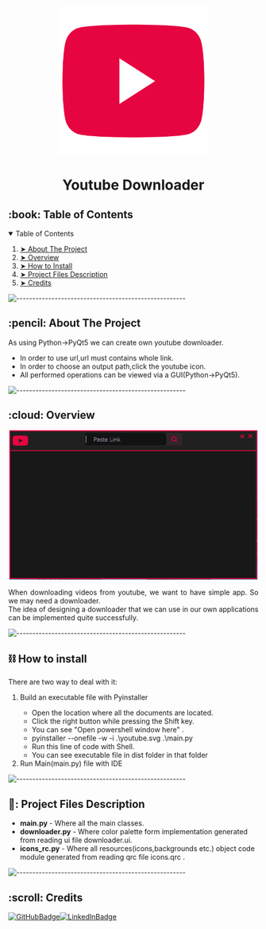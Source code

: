 <p align="center">
    <img src="https://github.com/deniz-ozcan/Youtube_Downloader/blob/main/icons/youtube.svg" alt="App Logo" width="300px" height="300px" />
  </p>
  <h1 align="center">Youtube Downloader</h1>
  <!-- TABLE OF CONTENTS -->
  <h2 id="table-of-contents">:book: Table of Contents</h2>
  <details open="open">
    <summary>Table of Contents</summary>
    <ol>
      <li><a href="#about-the-project"> ➤ About The Project</a></li>
      <li><a href="#overview"> ➤ Overview</a></li>
      <li><a href="#howtoinstall"> ➤ How to Install</a></li>
      <li>
        <a href="#project-files-description"> ➤ Project Files Description</a>
      </li>
      <li><a href="#Credits"> ➤ Credits</a></li>
    </ol>
  </details>
  
  ![-----------------------------------------------------](https://raw.githubusercontent.com/andreasbm/readme/master/assets/lines/rainbow.png)
  
  <!-- ABOUT THE PROJECT -->
  <h2 id="about-the-project">:pencil: About The Project</h2>
  
  <p align="justify">
    As using Python->PyQt5 we can create own youtube downloader.
  </p>
  
  <ul>
    <li>
       In order to use url,url must contains whole link.
    </li>
    <li> In order to choose an output path,click the youtube icon.</li>
    <li>All performed operations can be viewed via a GUI(Python->PyQt5).</li>
  </ul>
  
  ![-----------------------------------------------------](https://raw.githubusercontent.com/andreasbm/readme/master/assets/lines/rainbow.png)
  
  <!-- OVERVIEW -->
  <h2 id="overview">:cloud: Overview</h2>
  <p align="center">
    <img src="https://github.com/deniz-ozcan/Youtube_Downloader/blob/main/result.gif" alt="App Logo" width="500px" height="300px" />
  </p>
  <p align="justify">
     When downloading videos from youtube, we want to have simple app. So we may need a downloader. 
    <br>
     The idea of designing a downloader that we can use in our own applications can be implemented quite successfully.
  </p>

  ![-----------------------------------------------------](https://raw.githubusercontent.com/andreasbm/readme/master/assets/lines/rainbow.png)
    <h2 id="howtoinstall">⛓️ How to install</h2>
  
  <p align="justify">
    There are two way to deal with it:
  <ol>
    <li>Build an executable file with Pyinstaller </li>
      <ul>
         <li> Open the location where all the documents are located.</li>
         <li> Click the right button while pressing the Shift key.</li>
         <li> You can see "Open powershell window here" .</li>
         <li> pyinstaller --onefile -w -i .\youtube.svg .\main.py</li>
         <li> Run this line of code with Shell.</li>
         <li> You can see executable file in dist folder in that folder</li>
      </ul>
    <li>Run Main(main.py) file with IDE</li>
   </ol>
  </p>
  
  ![-----------------------------------------------------](https://raw.githubusercontent.com/andreasbm/readme/master/assets/lines/rainbow.png)
  <!-- PROJECT FILES DESCRIPTION -->
  <h2 id="project-files-description">📝: Project Files Description</h2>
  
  <ul>
    <li><b>main.py</b> - Where all the main classes.</li>
    <li>
      <b>downloader.py</b> - Where color palette form implementation generated from
      reading ui file downloader.ui.
    </li>
    <li>
      <b>icons_rc.py</b> - Where all resources(icons,backgrounds etc.) object
      code module generated from reading qrc file icons.qrc .
    </li>
  </ul>

![-----------------------------------------------------](https://raw.githubusercontent.com/andreasbm/readme/master/assets/lines/rainbow.png)
  <!-- CREDITS -->
  <h2 id="Credits">:scroll: Credits</h2>
  
[![GitHubBadge](https://img.shields.io/badge/GitHub-100000?style=for-the-badge&logo=github&logoColor=white)](https://github.com/canthearwhatusay)[![LinkedInBadge](https://img.shields.io/badge/LinkedIn-0077B5?style=for-the-badge&logo=linkedin&logoColor=white)](https://www.linkedin.com/in/deniz-%C3%B6zcan-4aa4a8162/)
